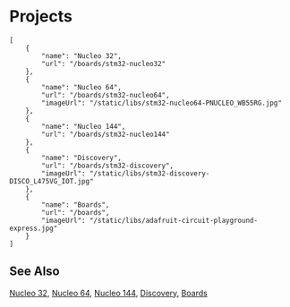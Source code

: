 # Projects

```codecard
[
    {
        "name": "Nucleo 32",
        "url": "/boards/stm32-nucleo32"
    },
    {
        "name": "Nucleo 64",
        "url": "/boards/stm32-nucleo64",
        "imageUrl": "/static/libs/stm32-nucleo64-PNUCLEO_WB55RG.jpg"
    },
    {
        "name": "Nucleo 144",
        "url": "/boards/stm32-nucleo144"
    },
    {
        "name": "Discovery",
        "url": "/boards/stm32-discovery",
        "imageUrl": "/static/libs/stm32-discovery-DISCO_L475VG_IOT.jpg"
    },
    {
        "name": "Boards",
        "url": "/boards",
        "imageUrl": "/static/libs/adafruit-circuit-playground-express.jpg"
    }
]
```

## See Also

[Nucleo 32](/boards/stm32-nucleo32),
[Nucleo 64](/boards/stm32-nucleo64),
[Nucleo 144](/boards/stm32-nucleo144),
[Discovery](/boards/stm32-discovery),
[Boards](/boards)

